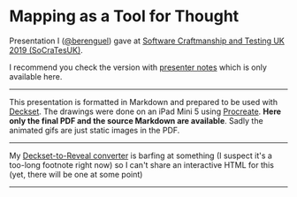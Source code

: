 # Mapping as a Tool for Thought

Presentation I ([@berenguel](https://twitter.com/berenguel)) gave at [Software
Craftmanship and Testing UK 2019 (SoCraTesUK)](https://socratesuk.org).

I recommend you check the version with [presenter
notes](https://github.com/rberenguel/mapping/raw/master/mapping-with-notes.pdf)
which is only available here.

---

This presentation is formatted in Markdown and prepared to be used with
[Deckset](https://www.decksetapp.com/). The drawings were done on an iPad Mini 5
using [Procreate](https://procreate.art). **Here only the final PDF and the
source Markdown are available**. Sadly the animated gifs are just static images
in the PDF.

---

My [Deckset-to-Reveal converter](https://github.com/rberenguel/awkrdeck) is
barfing at something (I suspect it's a too-long footnote right now) so I can't
share an interactive HTML for this (yet, there will be one at some point)

---
